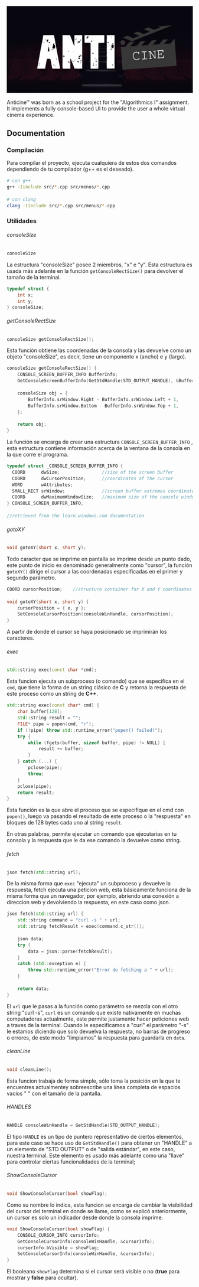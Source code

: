 <img src="./media/Anticine.png" title="" alt="" data-align="center">

Anticine™ was born as a school project for the "Algorithmics I" assignment. It implements a fully console-based UI to provide the user a whole virtual cinema experience.



## Documentation

### Compilación

Para compilar el proyecto, ejecuta cualquiera de estos dos comandos dependiendo de tu compilador (g++ es el deseado).

```bash
# con g++
g++ -Iinclude src/*.cpp src/menus/*.cpp

# con clang
clang -Iinclude src/*.cpp src/menus/*.cpp
```

### Utilidades

###### consoleSize

```cpp
consoleSize
```

La estructura "consoleSize" posee  2 miembros, "x" e "y". Esta estructura es usada más adelante en la función `getConsoleRectSize()` para devolver el tamaño de la terminal.

```cpp
typedef struct {
    int x;
    int y;
} consoleSize;
```

###### getConsoleRectSize

```cpp
consoleSize getConsoleRectSize();
```

Esta función obtiene las coordenadas de la consola y las devuelve como un objeto "consoleSize", es decir, tiene un componente x (ancho) e y (largo).

```cpp
consoleSize getConsoleRectSize() {
    CONSOLE_SCREEN_BUFFER_INFO BufferInfo;
    GetConsoleScreenBufferInfo(GetStdHandle(STD_OUTPUT_HANDLE), &BufferInfo);

    consoleSize obj = {
        BufferInfo.srWindow.Right - BufferInfo.srWindow.Left + 1,
        BufferInfo.srWindow.Bottom - BufferInfo.srWindow.Top + 1,
    };

    return obj;
}
```

 La función se encarga de crear una estructura  `CONSOLE_SCREEN_BUFFER_INFO` ,  esta estructura contiene información acerca de la ventana de la consola en la que corre el programa.

```cpp
typedef struct _CONSOLE_SCREEN_BUFFER_INFO {
  COORD      dwSize;                //size of the screen buffer
  COORD      dwCursorPosition;      //coordinates of the cursor
  WORD       wAttributes;
  SMALL_RECT srWindow;              //screen buffer extremes coordinates
  COORD      dwMaximumWindowSize;   //maximum size of the console window
} CONSOLE_SCREEN_BUFFER_INFO;

//retrieved from the learn.windows.com documentation
```

###### gotoXY

```cpp
void gotoXY(short x, short y);
```

Todo caracter que se imprime en pantalla se imprime desde un punto dado, este punto de inicio es denominado generalmente como "cursor", la función `gotoXY()` dirige el cursor a las coordenadas especificadas en el primer y segundo parámetro.

```cpp
COORD cursorPosition;    //structure container for X and Y coordinates

void gotoXY(short x, short y) {
    cursorPosition = { x, y };
    SetConsoleCursorPosition(consoleWinHandle, cursorPosition);
}
```

A partir de donde el cursor se haya posicionado se imprimirán los caracteres.

###### exec

```cpp
std::string exec(const char *cmd);
```

Esta funcion ejecuta un subproceso (o comando) que se especifica en el `cmd`, que tiene la forma de un string clásico de **C** y retorna la respuesta de este proceso como un string de **C++**.

```cpp
std::string exec(const char* cmd) {
    char buffer[128];
    std::string result = "";
    FILE* pipe = popen(cmd, "r");
    if (!pipe) throw std::runtime_error("popen() failed!");
    try {
        while (fgets(buffer, sizeof buffer, pipe) != NULL) {
            result += buffer;
        }
    } catch (...) {
        pclose(pipe);
        throw;
    }
    pclose(pipe);
    return result;
}
```

Esta función es la que abre el proceso que se especifique en el cmd con `popen()`, luego va pasando el resultado de este proceso o la "respuesta" en bloques de 128 bytes cada uno al string `result`.

En otras palabras, permite ejecutar un comando que ejecutarias en tu consola y la respuesta que le da ese comando la devuelve como string.

###### fetch

```cpp
json fetch(std::string url);
```

De la misma forma que `exec` "ejecuta" un subproceso y devuelve la respuesta, fetch ejecuta una peticion web, esta básicamente funciona de la misma forma que un navegador, por ejemplo, abriendo una conexión a direccion web y devolviendo la respuesta, en este caso como json.

```cpp
json fetch(std::string url) {
    std::string command = "curl -s " + url;
    std::string fetchResult = exec(command.c_str());

    json data;
    try {
        data = json::parse(fetchResult);
    }
    catch (std::exception e) {
        throw std::runtime_error("Error de fetching a " + url);
    }

    return data;
}
```

El `url` que le pasas a la función como parámetro se mezcla con el otro string "curl -s", `curl` es un comando que existe nativamente en muchas computadoras actualmente, este permite justamente hacer peticiones web a traves de la terminal. Cuando le especificamos a "curl" el parámetro "-s" le estamos diciendo que solo devuelva la respuesta, no barras de progreso o errores, de este modo "limpiamos" la respuesta para guardarla en `data`.

###### cleanLine

```cpp
void cleanLine();
```

Esta funcion trabaja de forma simple, sólo toma la posición en la que te encuentres actualmentey sobreescribe una línea completa de espacios vacíos " " con el tamaño de la pantalla.

###### HANDLES

```cpp
HANDLE consoleWinHandle = GetStdHandle(STD_OUTPUT_HANDLE);
```

El tipo `HANDLE` es un tipo de puntero representativo de ciertos elementos, para este caso se hace uso de `GetStdHandle()` para obtener un "HANDLE" a un elemento de "STD OUTPUT" o de "salida estándar", en este caso, nuestra terminal. Este elemento es usado más adelante como una "llave" para controlar ciertas funcionalidades de la terminal;

###### ShowConsoleCursor

```cpp
void ShowConsoleCursor(bool showFlag);
```

Como su nombre lo indica, esta funcion se encarga de cambiar la visibilidad del cursor del terminal en donde se llame, como se explicó anteriormente, un cursor es solo un indicador desde donde la consola imprime.

```cpp
void ShowConsoleCursor(bool showFlag) {
    CONSOLE_CURSOR_INFO cursorInfo;
    GetConsoleCursorInfo(consoleWinHandle, &cursorInfo);
    cursorInfo.bVisible = showFlag;
    SetConsoleCursorInfo(consoleWinHandle, &cursorInfo);
}
```

El booleano `showFlag` determina si el cursor será visible o no (**true** para mostrar y **false** para ocultar).




